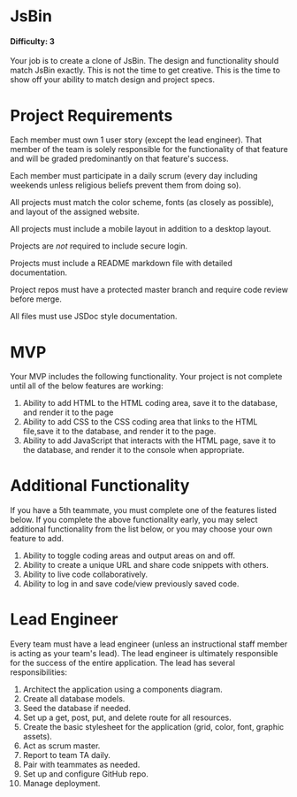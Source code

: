 # JsBin 

#### Difficulty: 3

Your job is to create a clone of JsBin. The design and functionality should match JsBin exactly. This is not the time to get creative. This is the time to show off your ability to match design and project specs. 


# Project Requirements

Each member must own 1 user story (except the lead engineer). That member of the team is solely responsible for the functionality of that feature and will be graded predominantly on that feature's success.

Each member must participate in a daily scrum (every day including weekends unless religious beliefs prevent them from doing so). 

All projects must match the color scheme, fonts (as closely as possible), and layout of the assigned website.

All projects must include a mobile layout in addition to a desktop layout. 

Projects are *not* required to include secure login. 

Projects must include a README markdown file with detailed documentation. 

Project repos must have a protected master branch and require code review before merge.

All files must use JSDoc style documentation. 


# MVP

Your MVP includes the following functionality. Your project is not complete until all of the below features are working:

1. Ability to add HTML to the HTML coding area, save it to the database, and render it to the page 
2. Ability to add CSS  to the CSS coding area that links to the HTML file,save it to the database, and render it to the page. 
3. Ability to add JavaScript that interacts with the HTML page, save it to the database, and render it to the console when appropriate. 

# Additional Functionality

If you have a 5th teammate, you must complete one of the features listed below. If you complete the above functionality early, you may select additional functionality from the list below, or you may choose your own feature to add. 

1. Ability to toggle coding areas and output areas on and off.
2. Ability to create a unique URL and share code snippets with others.
3. Ability to live code collaboratively. 
4. Ability to log in and save code/view previously saved code. 


# Lead Engineer

Every team must have a lead engineer (unless an instructional staff member is acting as your team's lead). The lead engineer is ultimately responsible for the success of the entire application. The lead has several responsibilities:

1. Architect the application using a components diagram. 
2. Create all database models.
3. Seed the database if needed.
4. Set up a get, post, put, and delete route for all resources.
5. Create the basic stylesheet for the application (grid, color, font, graphic assets).
6. Act as scrum master. 
7. Report to team TA daily. 
8. Pair with teammates as needed.
9. Set up and configure GitHub repo.
10. Manage deployment.
 

